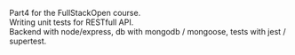 Part4 for the FullStackOpen course.  
Writing unit tests for RESTfull API.  
Backend with node/express, db with mongodb / mongoose, tests with jest / supertest.
